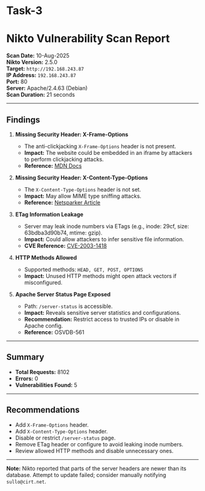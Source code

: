 # Task-3

# Nikto Vulnerability Scan Report

**Scan Date:** 10-Aug-2025  
**Nikto Version:** 2.5.0  
**Target:** `http://192.168.243.87`  
**IP Address:** `192.168.243.87`  
**Port:** 80  
**Server:** Apache/2.4.63 (Debian)  
**Scan Duration:** 21 seconds  

---

## Findings

1. **Missing Security Header: X-Frame-Options**  
   - The anti-clickjacking `X-Frame-Options` header is not present.  
   - **Impact:** The website could be embedded in an iframe by attackers to perform clickjacking attacks.  
   - **Reference:** [MDN Docs](https://developer.mozilla.org/en-US/docs/Web/HTTP/Headers/X-Frame-Options)  

2. **Missing Security Header: X-Content-Type-Options**  
   - The `X-Content-Type-Options` header is not set.  
   - **Impact:** May allow MIME type sniffing attacks.  
   - **Reference:** [Netsparker Article](https://www.netsparker.com/web-vulnerability-scanner/vulnerabilities/missing-content-type-header/)  

3. **ETag Information Leakage**  
   - Server may leak inode numbers via ETags (e.g., inode: 29cf, size: 63bdba3d90b74, mtime: gzip).  
   - **Impact:** Could allow attackers to infer sensitive file information.  
   - **CVE Reference:** [CVE-2003-1418](http://cve.mitre.org/cgi-bin/cvename.cgi?name=CVE-2003-1418)  

4. **HTTP Methods Allowed**  
   - Supported methods: `HEAD, GET, POST, OPTIONS`  
   - **Impact:** Unused HTTP methods might open attack vectors if misconfigured.  

5. **Apache Server Status Page Exposed**  
   - Path: `/server-status` is accessible.  
   - **Impact:** Reveals sensitive server statistics and configurations.  
   - **Recommendation:** Restrict access to trusted IPs or disable in Apache config.  
   - **Reference:** OSVDB-561  

---

## Summary
- **Total Requests:** 8102  
- **Errors:** 0  
- **Vulnerabilities Found:** 5  

---

## Recommendations
- Add `X-Frame-Options` header.
- Add `X-Content-Type-Options` header.
- Disable or restrict `/server-status` page.
- Remove ETag header or configure to avoid leaking inode numbers.
- Review allowed HTTP methods and disable unnecessary ones.

---

**Note:** Nikto reported that parts of the server headers are newer than its database. Attempt to update failed; consider manually notifying `sullo@cirt.net`.
